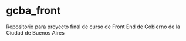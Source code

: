 # gcba_front
Repositorio para proyecto final de curso de Front End de Gobierno de la Ciudad de Buenos Aires
